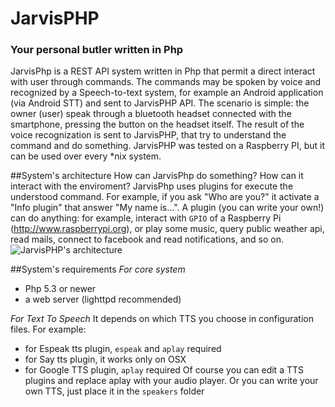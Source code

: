 # JarvisPHP
### Your personal butler written in Php

JarvisPhp is a REST API system written in Php that permit a direct interact with user through commands.
The commands may be spoken by voice and recognized by a Speech-to-text system, for example an Android application (via Android STT)
and sent to JarvisPHP API.
The scenario is simple: the owner (user) speak through a bluetooth headset connected with the smartphone, pressing the button
on the headset itself. The result of the voice recognization is sent to JarvisPHP, that try to understand the command and do something.
JarvisPHP was tested on a Raspberry PI, but it can be used over every *nix system.

##System's architecture
How can JarvisPhp do something? How can it interact with the enviroment?
JarvisPhp uses plugins for execute the understood command. For example, if you ask "Who are you?" it activate a "Info plugin"
that answer "My name is...".
A plugin (you can write your own!) can do anything: for example, interact with `GPIO` of a Raspberry Pi (http://www.raspberrypi.org),
or play some music, query public weather api, read mails, connect to facebook and read notifications, and so on.
![JarvisPHP's architecture](https://cloud.githubusercontent.com/assets/4076011/7567407/248adedc-f7fd-11e4-9152-ce285c909697.png)

##System's requirements
*For core system*
- Php 5.3 or newer
- a web server (lighttpd recommended)

*For Text To Speech*
It depends on which TTS you choose in configuration files. For example:
- for Espeak tts plugin, `espeak` and `aplay` required
- for Say tts plugin, it works only on OSX
- for Google TTS plugin, `aplay` required
Of course you can edit a TTS plugins and replace aplay with your audio player. 
Or you can write your own TTS, just place it in the `speakers` folder
